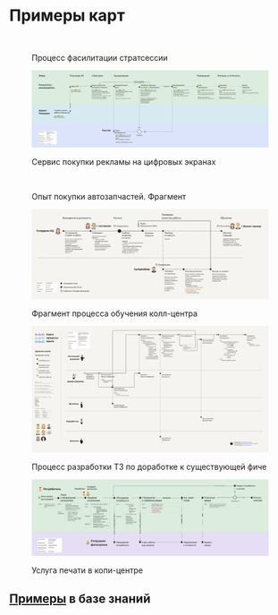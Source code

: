 # Примеры карт

<figure><img src="../.gitbook/assets/Карта гипотез. Процесс фасилитации стратсессии - Карта процесса-опыта фасилитация стратсессии с Картой гипотез.jpg" alt=""><figcaption><p>Процесс фасилитации стратсессии</p></figcaption></figure>

<figure><img src="../.gitbook/assets/01-xpm-example-advert.png" alt=""><figcaption><p>Сервис покупки рекламы на цифровых экранах</p></figcaption></figure>

<figure><img src="../.gitbook/assets/Шаблоны Карты процесса-опыта, XPM - Пример 3. Услуга опыт покупки автозапчастей.png" alt=""><figcaption><p>Опыт покупки автозапчастей. Фрагмент</p></figcaption></figure>

<figure><img src="../.gitbook/assets/XPM обеспечения качества колл-центра.png" alt=""><figcaption><p>Фрагмент процесса обучения колл-центра</p></figcaption></figure>

<figure><img src="../.gitbook/assets/Карта процесса-опыта пути системного аналитика.png" alt=""><figcaption><p>Процесс разработки ТЗ по доработке к существующей фиче</p></figcaption></figure>

<figure><img src="../.gitbook/assets/02-xpm-example-printout.png" alt=""><figcaption><p>Услуга печати в копи-центре</p></figcaption></figure>

## [Примеры](https://github.com/Byndyusoft/xp-mapping/tree/main/xpm-examples) в базе знаний

